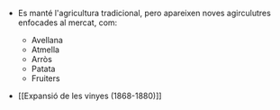 - Es manté l'agricultura tradicional, pero apareixen noves agirculutres enfocades al mercat, com:
	- Avellana
	- Atmella
	- Arròs
	- Patata
	- Fruiters

- [[Expansió de les vinyes (1868-1880)]]